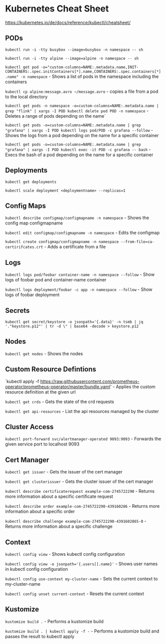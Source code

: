 # Kubernetes Cheat Sheet

https://kubernetes.io/de/docs/reference/kubectl/cheatsheet/

## PODs

`kubectl run -i -tty busybox --image=busybox -n namespace -- sh`

`kubectl run -i -tty alpine --image=alpine -n namespace -- sh`

`kubectl get pod -o="custom-columns=NAME:.metadata.name,INIT-CONTAINERS:.spec.initContainers[*].name,CONTAINERS:.spec.containers[*].name" -n namespace` - Shows a list of pods in the namespace including the containers

`kubectl cp alpine:message.avro ~/message.avro` - copies a file from a pod to the local directory

`kubectl get pods -n namespace -o=custom-columns=NAME:.metadata.name | grep "flink" | xargs -I POD kubectl delete pod POD -n namespace` - Deletes a range of pods depending on the name`

`kubectl get pods -o=custom-columns=NAME:.metadata.name | grep "grafana" | xargs -I POD kubectl logs pod/POD -c grafana --follow` - Shows the logs from a pod depending on the name for a specific container

`kubectl get pods -o=custom-columns=NAME:.metadata.name | grep "grafana" | xargs -I POD kubectl exec -it POD -c grafana -- bash` - Execs the bash of a pod depending on the name for a specific container

## Deployments

`kubectl get deployments`

`kubectl scale deployment <deploymentname> --replicas=1`

## Config Maps

`kubectl describe configmap/configmapname -n namespace` - Shows the config map configmapname

`kubectl edit configmap/configmapname -n namespace` - Edits the configmap

`kubectl create configmap/configmapname -n namespace --from-file=ca-certirifcates.crt` - Adds a certificate from a file

## Logs

`kubectl logs pod/foobar container-name -n namespace --follow` - Show logs of foobar pod and container-name container

`kubectl logs deployment/foobar -c app -n namespace --follow` - Show logs of foobar deployment

## Secrets

`kubectl get secret/keystore -o jsonpath='{.data}' -n tsmb | jq '."keystore.p12"' | tr -d \" | base64 -decode > keystore.p12`

## Nodes

`kubectl get nodes` - Shows the nodes

## Custom Resource Defintions

`kubectl apply -f https://raw.githubusercontent.com/prometheus-operator/prometheus-operator/master/bundle.yaml' - Applies the custom resource definition at the given url

`kubectl get crds` - Gets the state of the crd requests

`kubectl get api-resources` - List the api resources managed by the cluster

## Cluster Access

`kubectl port-forward svc/alertmanager-operated 9093:9093` - Forwards the given service port to localhost 9093

## Cert Manager

`kubectl get issuer` - Gets the issuer of the cert manager

`kubectl get clusterissuer` - Gets the cluster issuer of the cert manager

`kubectl describe certificaterequest example-com-2745722290` - Returns more information about a specific certificate request

`kubectl describe order example-com-2745722290-439160286` - Returns more information about a specific order

`kubectl describe challenge example-com-2745722290-4391602865-0` - Returns more information about a specific challenge

## Context

`kubectl config view` - Shows kubectl config configuration

`kubectl config view -o jsonpath='{.users[].name}'` - Shows user names in kubectl config configuration

`kubectl config use-context my-cluster-name` - Sets the current context to my-cluster-name

`kubectl config unset current-context` - Resets the current context

## Kustomize

`kustomize build .` - Performs a kustomize build

`kustomize build . | kubectl apply -f -` - Performs a kustomize build and passes the result to kubectl apply
